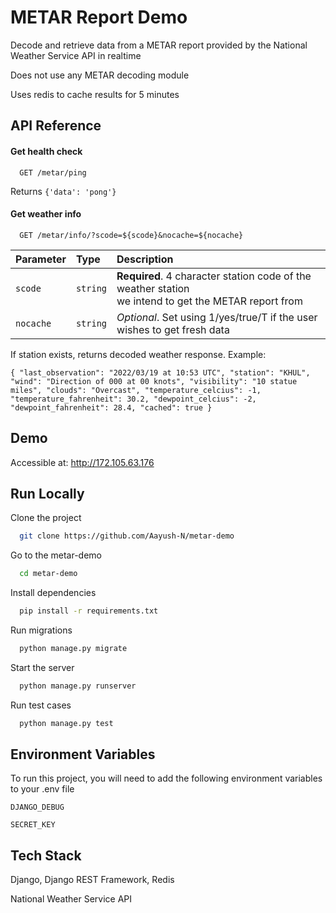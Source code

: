 
# METAR Report Demo

Decode and retrieve data from a METAR report provided by the National Weather Service API in realtime

Does not use any METAR decoding module

Uses redis to cache results for 5 minutes


## API Reference

#### Get health check

```http
  GET /metar/ping
```

Returns `{'data': 'pong'}`

#### Get weather info

```http
  GET /metar/info/?scode=${scode}&nocache=${nocache}
```

| Parameter | Type     | Description                       |
| :-------- | :------- | :-------------------------------- |
| `scode`      | `string` | **Required**. 4 character station code of the weather station <br/> we intend to get the METAR report from |
| `nocache`      | `string` | *Optional*. Set using 1/yes/true/T if the user wishes to get fresh data  |

If station exists, returns decoded weather response. Example:

`{
    "last_observation": "2022/03/19 at 10:53 UTC",
    "station": "KHUL",
    "wind": "Direction of 000 at 00 knots",
    "visibility": "10 statue miles",
    "clouds": "Overcast",
    "temperature_celcius": -1,
    "temperature_fahrenheit": 30.2,
    "dewpoint_celcius": -2,
    "dewpoint_fahrenheit": 28.4,
    "cached": true
}`

## Demo

Accessible at: http://172.105.63.176


## Run Locally

Clone the project

```bash
  git clone https://github.com/Aayush-N/metar-demo
```

Go to the metar-demo

```bash
  cd metar-demo
```

Install dependencies

```bash
  pip install -r requirements.txt
```

Run migrations 

```bash
  python manage.py migrate
```

Start the server

```bash
  python manage.py runserver
```

Run test cases

```bash
  python manage.py test
```
## Environment Variables

To run this project, you will need to add the following environment variables to your .env file

`DJANGO_DEBUG`

`SECRET_KEY`


## Tech Stack

Django, Django REST Framework, Redis

National Weather Service API

